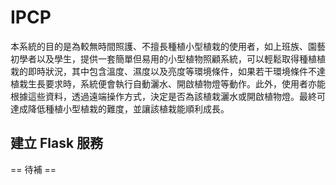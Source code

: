# IPCP
本系統的目的是為較無時間照護、不擅長種植小型植栽的使用者，如上班族、園藝初學者以及學生，提供一套簡單但易用的小型植物照顧系統，可以輕鬆取得種植植栽的即時狀況，其中包含溫度、濕度以及亮度等環境條件，如果若干環境條件不達植栽生長要求時，系統便會執行自動灑水、開啟植物燈等動作。此外，使用者亦能根據這些資料，透過遠端操作方式，決定是否為該植栽灑水或開啟植物燈。最終可達成降低種植小型植栽的難度，並讓該植栽能順利成長。

## 建立 Flask 服務
 == 待補 ==